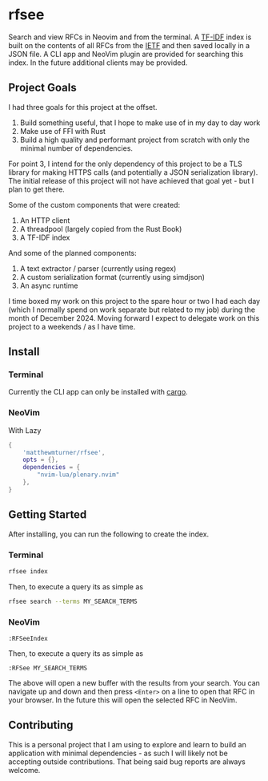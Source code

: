 # rfsee

Search and view RFCs in Neovim and from the terminal.  A [TF-IDF](https://en.wikipedia.org/wiki/Tf%E2%80%93idf) index is built on the contents of all RFCs from the [IETF](https://www.ietf.org/rfc/rfc-index.txt) and then saved locally in a JSON file.  A CLI app and NeoVim plugin are provided for searching this index.  In the future additional clients may be provided.

## Project Goals

I had three goals for this project at the offset.

1. Build something useful, that I hope to make use of in my day to day work
2. Make use of FFI with Rust
3. Build a high quality and performant project from scratch with only the minimal number of dependencies.

For point 3, I intend for the only dependency of this project to be a TLS library for making HTTPS calls (and potentially a JSON serialization library).  The initial release of this project will not have achieved that goal yet - but I plan to get there.

Some of the custom components that were created:

1. An HTTP client
2. A threadpool (largely copied from the Rust Book)
3. A TF-IDF index

And some of the planned components:

1. A text extractor / parser (currently using regex)
2. A custom serialization format (currently using simdjson)
3. An async runtime

I time boxed my work on this project to the spare hour or two I had each day (which I normally spend on work separate but related to my job) during the month of December 2024.  Moving forward I expect to delegate work on this project to a weekends / as I have time.

## Install

### Terminal

Currently the CLI app can only be installed with [cargo](https://doc.rust-lang.org/cargo/getting-started/installation.html).

### NeoVim

With Lazy

```lua
{
    'matthewmturner/rfsee',
    opts = {},
    dependencies = {
        "nvim-lua/plenary.nvim"
    },
}
```

## Getting Started


After installing, you can run the following to create the index.

### Terminal

```bash
rfsee index
```

Then, to execute a query its as simple as 

```bash
rfsee search --terms MY_SEARCH_TERMS
```

### NeoVim

```vim
:RFSeeIndex
```

Then, to execute a query its as simple as 

```vim
:RFSee MY_SEARCH_TERMS
```

The above will open a new buffer with the results from your search.  You can navigate up and down and then press `<Enter>` on a line to open that RFC in your browser.  In the future this will open the selected RFC in NeoVim.

## Contributing

This is a personal project that I am using to explore and learn to build an application with minimal dependencies - as such I will likely not be accepting outside contributions.  That being said bug reports are always welcome.
